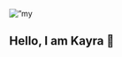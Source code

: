 <p align=”center”>
<img src=”https://github.com/user-attachments/assets/eccae978-f626-4ae2-9244-78e49ca11d5b" alt=”my banner”>
</p>

## Hello, I am Kayra 👋


<!--
**KayraYK/KayraYK** is a ✨ _special_ ✨ repository because its `README.md` (this file) appears on your GitHub profile.

Here are some ideas to get you started:

- 🔭 I’m currently working on ...
- 🌱 I’m currently learning ...
- 👯 I’m looking to collaborate on ...
- 🤔 I’m looking for help with ...
- 💬 Ask me about ...
- 📫 How to reach me: ...
- 😄 Pronouns: ...
- ⚡ Fun fact: ...
-->
